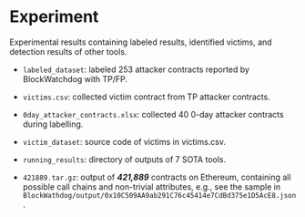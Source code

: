 # Experiment

Experimental results containing labeled results, identified victims, and detection results of other tools.

-   `labeled_dataset`: labeled 253 attacker contracts reported by BlockWatchdog with TP/FP.

-   `victims.csv`: collected victim contract from TP attacker contracts.

-   `0day_attacker_contracts.xlsx`: collected 40 0-day attacker contracts during labelling.

-   `victim_dataset`: source code of victims in victims.csv.

-   `running_results`: directory of outputs of 7 SOTA tools.

-   `421889.tar.gz`: output of **_421,889_** contracts on Ethereum, containing all possible call chains and non-trivial attributes, e.g., see the sample in `BlockWathdog/output/0x10C509AA9ab291C76c45414e7CdBd375e1D5AcE8.json`.
